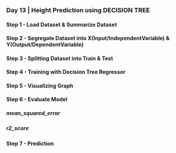 ### Day 13 | Height Prediction using DECISION TREE

#### Step 1 - Load Dataset & Summarize Dataset
#### Step 2 - Segregate Dataset into X(Input/IndependentVariable) & Y(Output/DependentVariable)
#### Step 3 - Splitting Dataset into Train & Test
#### Step 4 - Training with Decision Tree Regressor
#### Step 5 - Visualizing Graph
#### Step 6 - Evaluate Model
#####         mean_squared_error
#####         r2_score
#### Step 7 - Prediction